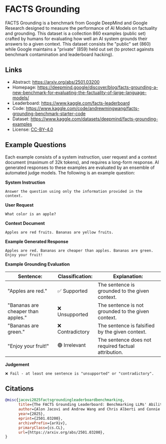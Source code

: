 # FACTS Grounding

FACTS Grounding is a benchmark from Google DeepMind and Google Research designed to measure the performance of AI Models on factuality and grounding. This dataset is a collection 860 examples (public set) crafted by humans for evaluating how well an AI system grounds their answers to a given context. This dataset consists the "public" set (860) while Google maintains a "private" (859) held out set (to protect againsts benchmark contamination and leaderboard hacking). 

## Links

* Abstract: https://arxiv.org/abs/2501.03200
* Homepage: https://deepmind.google/discover/blog/facts-grounding-a-new-benchmark-for-evaluating-the-factuality-of-large-language-models/
* Leaderboard: https://www.kaggle.com/facts-leaderboard
* Code: https://www.kaggle.com/code/andrewmingwang/facts-grounding-benchmark-starter-code
* Dataset: https://www.kaggle.com/datasets/deepmind/facts-grounding-examples
* License: [CC-BY-4.0](https://www.kaggle.com/datasets/deepmind/facts-grounding-examples?select=LICENSE.txt)

## Example Questions

Each example consists of a system instruction, user request and a context document (maximum of 32k tokens), and requires a long-form response. AI generated responses to these examples are evaluated by an ensemble of automated judge models. The following is an example question:

**System Instruction**

```
Answer the question using only the information provided in the context.
```

**User Request**

```
What color is an apple?
```

**Context Document**

```
Apples are red fruits. Bananas are yellow fruits.
```

**Example Generated Response**

```
Apples are red. Bananas are cheaper than apples. Bananas are green. Enjoy your fruit!
```

**Example Grounding Evaluation**

| Sentence: | Classification: | Explanation: |
|---|---|---|
| "Apples are red." | ✅ Supported | The sentence is grounded to the given context. |
| "Bananas are cheaper than apples." | ❌ Unsupported | The sentence is not grounded to the given context. |
| "Bananas are green." | ❌ Contradictory | The sentence is falsified by the given context. |
| "Enjoy your fruit!" | 🟢 Irrelevant | The sentence does not required factual attribution. |

**Judgement**

```
❌ Fail - at least one sentence is "unsupported" or "contradictory".
```

## Citations

```bibtex
@misc{jacovi2025factsgroundingleaderboardbenchmarking,
      title={The FACTS Grounding Leaderboard: Benchmarking LLMs' Ability to Ground Responses to Long-Form Input}, 
      author={Alon Jacovi and Andrew Wang and Chris Alberti and Connie Tao and Jon Lipovetz and Kate Olszewska and Lukas Haas and Michelle Liu and Nate Keating and Adam Bloniarz and Carl Saroufim and Corey Fry and Dror Marcus and Doron Kukliansky and Gaurav Singh Tomar and James Swirhun and Jinwei Xing and Lily Wang and Madhu Gurumurthy and Michael Aaron and Moran Ambar and Rachana Fellinger and Rui Wang and Zizhao Zhang and Sasha Goldshtein and Dipanjan Das},
      year={2025},
      eprint={2501.03200},
      archivePrefix={arXiv},
      primaryClass={cs.CL},
      url={https://arxiv.org/abs/2501.03200}, 
}
```
